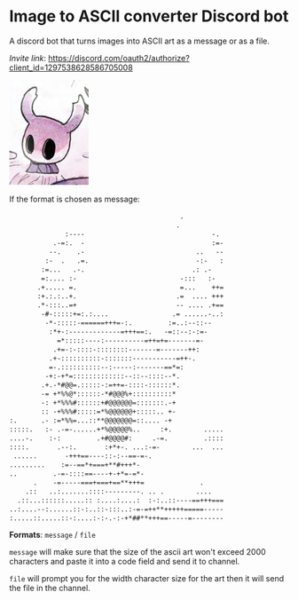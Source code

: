 # Image to ASCII converter Discord bot

A discord bot that turns images into ASCII art as a message or as a file.

*Invite link*: https://discord.com/oauth2/authorize?client_id=1297538628586705008

![knight](example_knight.png)

If the format is chosen as message:

```
                                           .          
                                          .           
              :----                                -. 
           .-=:.  -                                :=-
          --.    .-                            ..   --
         :-  .   .=.                           -:-   :
        :=...   .-.                           .: .-   
        =:.... :-                          -:::   :-  
       .+..... =.                          =...    ++=
       :+.:.:..+.                         .=  .... +++
       .*-:::..=+                         -- .... .+==
        -#-:::::+=:.:....                .= ......-..:
         -*-:::::-======+++=-:.         :=..:--::--   
          :*+-:-------------=+++==:.   -=::--:-:=-    
            =*:::::----:----------=++=+=-------=-     
           .+=-:-::::-::::::::-------=-------++:      
          .+-::::::::::-:::::::-----------=++-.       
          =-.::::::::::--:-----:-------==*=:          
         -+:-+*=:::::::::::::--::--::::--*.           
        .+.-*#@@=.:::::-:=++=-::::-::::::*.           
        -= +*%%@*::::::-*#@@@%+::::::::::*            
        -: +*%%%#::::::+#@@@@@@=:::::::.-+            
        :: -+%%%#:::::=*%@@@@@@+:::::.. +-            
:.      .- :=*%%=...::**@@@@@@@=::.... -+             
:::::.   :- .-=-......+*%@@@@@%..     :+.        .....
....-.    :-:         .+#@@@@#:     .-=.         .::::
::::.       .--:.       :+*+-. ...:-=-        ...  ...
 ......       -+++==----::-:--==-=-.                  
.........    :=--==*+===+**#+++*-                     
..         .-=-::::==----+-+*=-=*-                    
      .    -=-----===+===+==**+++=              .     
    .::   ..:.......::::---------. .. .        ....   
  .::...::::::.....:: :....:....:  :-:..::----==+++===
..:....--:......::-:..::-:::..:-=-=++**+++++=====-----
:.....::.....::-:....:-:-.-:-+*##**+++==-----=--------
```

**Formats**: `message` / `file`

`message` will make sure that the size of the ascii art won't exceed 2000 characters and paste it into a code field and send it to channel.

`file` will prompt you for the width character size for the art then it will send the file in the channel.

